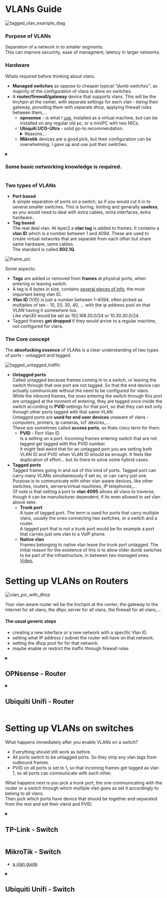 # VLANs Guide

![tagged_vlan_example_diag](https://i.imgur.com/l5IxAKf.png)

### Purpose of VLANs

Separation of a network in to smaller segments.<br>
This can improve securirty, ease of managment, latency in larger networks.

### Hardware

Whats required before thinking about vlans.

* **Managed switches** as oppose to cheaper typical *"dumb switches"*,
  as majority of the configuration of vlans is done on switches.<br>
* A **router/firewall/gateway** device that supports vlans.
  This will be the linchpin at the center, with separate settings
  for each vlan - being their gateway, providing them with separate dhcp,
  applying firewall rules between them,...<br>
  * **opnsense** - is what I [use](https://github.com/DoTheEvo/selfhosted-apps-docker/tree/master/opnsense),
    installed as a virtual machine, but can be installed on any regular old pc,
    or a miniPC with two NICs.
  * **Ubiquiti UCG-Ultra** - solid go-to recommendation.
    <details>
    <summary>Reasons...</summary>
    * it is **very easy to configure**.
    * 100€.
    * ok hardware - 4x arm cores, 3GB RAM, informative lcd display, usb-c power.
    * full of features - vlans, wireguard VPN, cloud remote managment,
      geoblocking, basic IDPS, DNS base adblocking, unifi controller for wifi APs,... 
      </details>
  * **Mikrotik** devices are a good pick, but their configuration can be
    overwhelming. I gave up and use just their switches.


<details>
<summary><h3>Some basic networking knowledge is required.</h3></summary>

You should know about IP addresses, Mac addresses, packets, frames,
swiches, routers, about existance of first 4 OSI layers,..

* [What is OSI Model | Real World Examples](https://youtu.be/0y6FtKsg6J4)
* [OSI Model Deep Dive](https://youtu.be/oVVlMqsLdro)
* [CIDR notation](https://youtu.be/z07HTSzzp3o?t=746)
* [Layer 2 vs Layer 3 Switches](https://youtu.be/bdNS0K4Bt8U)

lets put here also vlan stuff

* [vlan theory video](https://youtu.be/MmwF1oHOvmg)
* [vlan theory video2](https://youtu.be/JszGeQPTo4w)
* [vlan networkacademy](https://www.networkacademy.io/ccna/ethernet/vlan-concept)
* [What is VLAN and how it works](https://www.etherwan.com/support/featured-articles/brief-introduction-vlans)
* [Network Virtualization: Beyond VLANs – Part 1: VLANs](https://infrastructureadventures.wordpress.com/2010/11/13/network-virtualization-beyond-vlans-part-1/)
* [What is PVID? VLAN explained Quick and Dirty](https://forflukesake.co.za/wp/531/vlan-pvid-explained-quick-and-dirty/)
---
---

</details>

### Two types of VLANs

* **Port based**<br>
  A simple separation of ports on a switch,
  as if you would cut it in to several smaller switches.
  This is boring, limiting and generally **useless**,
  as you would need to deal with extra cables, extra interfaces, extra hardware..
* **Tag based**<br>
  The real deal vlan. At layer2 a **vlan tag** is added to frames.
  It contains a **vlan ID** which is a number between 1 and 4094.
  These are used to create virtual networks that are separate
  from each other but share same hardware, same cables.<br>
  The standard is called **802.1Q**.

![frame_pic](https://i.imgur.com/pUq92ky.png)

Some aspects:

* **Tags** are added or removed from **frames** at physical ports,
  when entering or leaving switch.
* A tag is 4 bytes in size, contains [several pieces of info](https://i.imgur.com/86zeYgG.png),
  the most important being vlan ID.
* **Vlan ID** (VID) is just a number between 1-4094, often picked as
  multiplies of ten - 10, 20, 30, 40, ... with the ip address pool on that VLAN
  having it somewhere too.<br>
  Like vlan30 would be set as 192.168.30.0/24 or 10.30.30.0/24. 
* Tagged frames **get dropped** if they would arrive to a regular machine,
  not configured for vlans.

### The Core concept

The **absofucking essence** of VLANs is a clear understanding of two types
of ports - untagged and tagged.

![tagged_untagged_traffic](https://i.imgur.com/snTxTyf.gif)

* **Untagged ports**<br>
  Called untagged because frames coming in to a switch, or leaving the switch
  through that one port are not tagged. So that the end device can actually
  communicate without the need to be configured for vlans.<br>
  While the inbound frames, the ones entering the switch through this port
  are untagged at the moment of entering, they are tagged once inside the switch
  according to **PVID** settings for that port, so that they can exit only
  through other ports tagged with that same VLAN.<br>
  Untagged ports are **used for end user devices** unaware of vlans - computers,
  printers, ip cameras, IoT devices,...<br>
  These are sometimes called **access ports**, as thats cisco term for them.
  * **PVID** - Port Vlan ID<br>
    Is a setting on a port. Incoming frames entering switch that are not tagged
    get tagged with this PVID number.<br>
    It might feel weird that for an untagged port you are setting both VLAN ID
    and PVID when VLAN ID should be enough. It feels like duplication of effort...
    but its there to solve some hybrid cases.
* **Tagged ports**<br>
  Tagged frames going in and out of this kind of ports. Tagged port can carry many
  VLANs simultaneously if set so, or can carry just one.
  Purpose is to communicate with other vlan aware devices,
  like other switches, routers, servers/virtual machines, IP telephones,...<br>
  Of note is that setting a port to **vlan 4095** allows all vlans to traverse,
  though it can be manufacturer dependent, if its even allowed to set vlan above
  `4094`.<br>
  * **Trunk port**<br>
  A type of tagged port. The term is used for ports that carry multiple vlans,
  usually the ones connecting two switches, or a switch and a router.<br>
  A tagged port that is not a trunk port would be for example a port that carries
  just one vlan to a VoIP phone.
  * **Native vlan**<br>
    Frames belonging to native vlan leave the trunk port untagged.
    The initial reason for the existence of this is to allow older dumb switches
    to be part of the infrastructure, in between two managed ones.
    [Video.](https://youtu.be/Fmq1E1Qr2W4)

# Setting up VLANs on Routers

![vlan_pic_with_dhcp](https://i.imgur.com/nV27IlD.png)

Your vlan aware router wil be the linchpin at the center,
the gateway to the internet for all vlans, the dhpc server for all vlans,
the firewall for all vlans,...

#### The usual generic steps

* creating a new interface or a new network with a specific Vlan ID.
* setting what IP address / subnet the router will have on that network.
* setting the dhcp pool for for that network.
* maybe enable or restrict the traffic through firewall rules

<details>
<summary><h2>OPNsense - Router</h2></summary>

![opnsense_int](https://i.imgur.com/fz67oJj.png)

[Isolating Networks in OPNsense](https://youtu.be/TjXkWSjYqlM)

* **Add new VLAN**<br>
  `Interfaces: Other Types: VLAN`<br>
  Add; Device = empty; Parent = **LAN**; VLAN tag = `20`; VLAN priority = default;
  Description = `VLAN20WIFI`
* **Assign the new VLAN as an interface**<br>
  `Interfaces: Assignments`<br>
  Assign a new interface > pick the VLAN from dropbox; Description = `vlan_20_wifi`<br>
  Enter the newly created interface, Enable it; IPv4 Configuration Type = `Static IPv4`;
  IPv4 address = `10.20.20.1/24`
* **Setup dhcp servis on the new interface**<br>
  `Services: ISC DHCPv4: [VLAN20WIFI]`<br>
  Enable; From = `10.20.20.50` To = `10.20.20.200`; DNS servers = 10.20.20.1;
  Gateway = `10.20.20.1`
* **Firewall rule to enable traffic through**<br>
  `Firewall: Rules: VLAN20WIFI`<br>
  Source = `VLAN20WIFI net`; save as default is pass and everything

<details>

* [opnsense video](https://youtu.be/LMJeIUDlrHo)
* [pfsense video but applicable](https://youtu.be/SsaGeXx2qh0)

<summary><h5>If running opnsense as a virtual machine.</h5></summary>

![esxi](https://i.imgur.com/uvpF8KC.png)

For VLAN aware devices on the network to get through

* Edit the port group with the opnsense VM LAN interface
  and add VLAN ID = `4095`<br>
  This will allow all VLANs to get through

For a virtual machine on that ESXI host should be on that VLAN

* Add new port group, to the virtual switch that opnsense uses for LAN<br>
  Name = `vlan20`; VLAN ID = `20`

Now you can edit a VM or create new one, set its Network Adapter to `vlan20`
and it should get ip address from the vlan 20 dhcp pool. 

This is a good test if stuff works as it should before diving in to configuration
of VLANs on switches.

</details>

</details>

<details>
<summary><h2>Ubiquiti Unifi - Router</h2></summary>

![opnsense_int](https://i.imgur.com/8pPHuX4.png)

Disgustingly simple.

Settings > Networks > New Virtual Network

* set `Name`
* turn off `Auto-Scale Network`
* set `Gateway IP/Subnet` which sets this routers IP on that vlan
* set `VLAN ID` = `20`
* pick if you want guest network or isolation or disable internet access on it
* `DHCP` set pool range

</details>

# Setting up VLANs on switches

What happens immediately after you enable VLANs on a switch?

* Everything should still work as before.
* All ports switch to be untagged ports. So they strip any vlan tags from
  outbound frames.
* PVID on all ports is set to 1, so that incoming frames get tagged as vlan 1,
  so all ports can communicate with each other.

What happens next is you pick a trunk port, the one communicating with the router
or a switch through which multiple vlan goes as set it accordingly to belong to
all vlans.<br>
Then pick which ports have device that should be together and separated from the
rest and set their vland and PVID.

<details>
<summary><h2>TP-Link - Switch</h2></summary>

![tplink_switch](https://i.imgur.com/u0INJ4C.gif)

Got [TL-SG108PE](https://www.tp-link.com/us/home-networking/8-port-switch/tl-sg108pe/)
thats a managed switch with PoE. At the moment the situation
is that opnsense LAN port is connected to port 7 and testing notebook
is connected to port 6.

* VLAN > 802.1Q VLAN > set port 7 as tagged and port 6 as untagged.
* VLAN > 802.1Q PVID Setting > set port 6 with vlan tag 20

Dunno what is the reason there are two settings, they say PVID is setting
specifically to tags incoming frames that come without any tag... but I cant
imagine a situation where one would want different number between these two.  

</details>

## MikroTik - Switch

* [a vlan guide](https://forum.mikrotik.com/viewtopic.php?t=143620)

<details>
<summary><h2>Ubiquiti Unifi - Switch</h2></summary>

![unifi_switch](https://i.imgur.com/Lf2UIY3.png)



</details>
